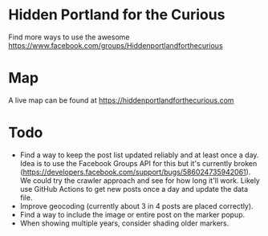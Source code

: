 # Hidden Portland for the Curious
Find more ways to use the awesome https://www.facebook.com/groups/Hiddenportlandforthecurious

# Map
A live map can be found at https://hiddenportlandforthecurious.com

# Todo
* Find a way to keep the post list updated reliably and at least once a day. Idea is to use the Facebook Groups API for this but it's currently broken (https://developers.facebook.com/support/bugs/586024735942061). We could try the crawler approach and see for how long it'll work. Likely use GitHub Actions to get new posts once a day and update the data file.
* Improve geocoding (currently about 3 in 4 posts are placed correctly).
* Find a way to include the image or entire post on the marker popup.
* When showing multiple years, consider shading older markers.